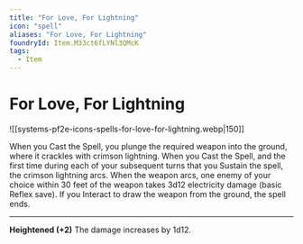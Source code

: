 ```yaml
---
title: "For Love, For Lightning"
icon: "spell"
aliases: "For Love, For Lightning"
foundryId: Item.M33ct6fLYNl3QMcK
tags:
  - Item
---
```


# For Love, For Lightning
![[systems-pf2e-icons-spells-for-love-for-lightning.webp|150]]

When you Cast the Spell, you plunge the required weapon into the ground, where it crackles with crimson lightning. When you Cast the Spell, and the first time during each of your subsequent turns that you Sustain the spell, the crimson lightning arcs. When the weapon arcs, one enemy of your choice within 30 feet of the weapon takes 3d12 electricity damage (basic Reflex save). If you Interact to draw the weapon from the ground, the spell ends.

* * *

**Heightened (+2)** The damage increases by 1d12.
